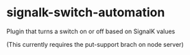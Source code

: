 # signalk-switch-automation

Plugin that turns a switch on or off based on SignalK values

(This currently requires the put-support brach on node server)
